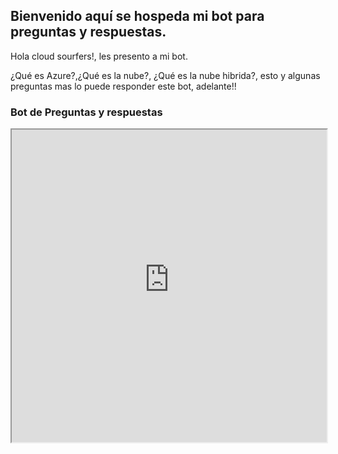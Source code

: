 ## Bienvenido aquí se hospeda mi bot para preguntas y respuestas.

Hola cloud sourfers!, les presento a mi bot.

¿Qué es Azure?,¿Qué es la nube?, ¿Qué es la nube hibrida?, esto y algunas preguntas mas lo puede responder este bot, adelante!!

### Bot de Preguntas y respuestas

<iframe src='https://webchat.botframework.com/embed/sfsdf?s=guxMDmhId8w.KOCirmOzcxtZf2vSy5Spb7EVr3qKwpb-tb8Hkb5GuAo'  style='min-width: 300px; width: 100%; min-height: 500px;'></iframe>

```markdown

```

